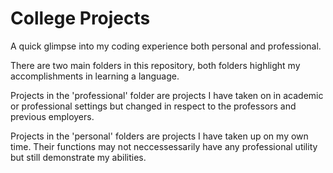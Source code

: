 # College Projects
A quick glimpse into my coding experience both personal and professional.

There are two main folders in this repository, both folders highlight my accomplishments in learning a language.

Projects in the 'professional' folder are projects I have taken on in academic or professional settings but changed in respect to the professors and previous employers.

Projects in the 'personal' folders are projects I have taken up on my own time. Their functions may not neccessessarily have any professional utility but still demonstrate my abilities.
